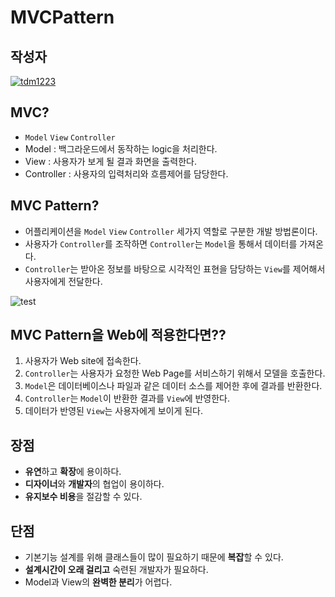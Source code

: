 # **MVCPattern**

## 작성자
[![tdm1223](https://avatars1.githubusercontent.com/u/21440957?s=100&v=4)](https://github.com/tdm1223)

## MVC?
- `Model` `View` `Controller`
- Model : 백그라운드에서 동작하는 logic을 처리한다.
- View : 사용자가 보게 될 결과 화면을 출력한다.
- Controller : 사용자의 입력처리와 흐름제어를 담당한다.

## MVC Pattern?
- 어플리케이션을 `Model` `View` `Controller` 세가지 역할로 구분한 개발 방법론이다. 
- 사용자가 `Controller`를 조작하면 `Controller`는 `Model`을 통해서 데이터를 가져온다.
- `Controller`는 받아온 정보를 바탕으로 시각적인 표현을 담당하는 `View`를 제어해서 사용자에게 전달한다.

![test](https://user-images.githubusercontent.com/21440957/78374901-03dec080-7607-11ea-9de6-e9b2a8d2a7a2.png)

## MVC Pattern을 Web에 적용한다면??
1) 사용자가 Web site에 접속한다.
2) `Controller`는 사용자가 요청한 Web Page를 서비스하기 위해서 모델을 호출한다. 
3) `Model`은 데이터베이스나 파일과 같은 데이터 소스를 제어한 후에 결과를 반환한다.
4) `Controller`는 `Model`이 반환한 결과를 `View`에 반영한다.
5) 데이터가 반영된 `View`는 사용자에게 보이게 된다.


## 장점
- **유연**하고 **확장**에 용이하다.
- **디자이너**와 **개발자**의 협업이 용이하다.
- **유지보수 비용**을 절감할 수 있다.

## 단점
- 기본기능 설계를 위해 클래스들이 많이 필요하기 때문에 **복잡**할 수 있다.
- **설계시간이 오래 걸리고** 숙련된 개발자가 필요하다.
- Model과 View의 **완벽한 분리**가 어렵다.